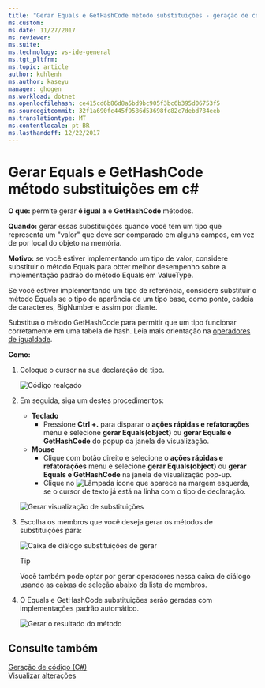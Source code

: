 ```yaml
---
title: "Gerar Equals e GetHashCode método substituições - geração de código (c#) | Microsoft Docs"
ms.custom: 
ms.date: 11/27/2017
ms.reviewer: 
ms.suite: 
ms.technology: vs-ide-general
ms.tgt_pltfrm: 
ms.topic: article
author: kuhlenh
ms.author: kaseyu
manager: ghogen
ms.workload: dotnet
ms.openlocfilehash: ce415cd6b86d8a5bd9bc905f3bc6b395d06753f5
ms.sourcegitcommit: 32f1a690fc445f9586d53698fc82c7debd784eeb
ms.translationtype: MT
ms.contentlocale: pt-BR
ms.lasthandoff: 12/22/2017
---
```

# <a name="generate-equals-and-gethashcode-method-overrides-in-c"></a>Gerar Equals e GetHashCode método substituições em c# #

**O que:** permite gerar **é igual a** e **GetHashCode** métodos.

**Quando:** gerar essas substituições quando você tem um tipo que representa um "valor" que deve ser comparado em alguns campos, em vez de por local do objeto na memória.

**Motivo:** se você estiver implementando um tipo de valor, considere substituir o método Equals para obter melhor desempenho sobre a implementação padrão do método Equals em ValueType.

Se você estiver implementando um tipo de referência, considere substituir o método Equals se o tipo de aparência de um tipo base, como ponto, cadeia de caracteres, BigNumber e assim por diante.

Substitua o método GetHashCode para permitir que um tipo funcionar corretamente em uma tabela de hash. Leia mais orientação na [operadores de igualdade](/dotnet/standard/design-guidelines/equality-operators).

**Como:**

1. Coloque o cursor na sua declaração de tipo.

   ![Código realçado](media/overrides_highlight.png)

1. Em seguida, siga um destes procedimentos:
   * **Teclado**
     * Pressione **Ctrl +.** para disparar o **ações rápidas e refatorações** menu e selecione **gerar Equals(object)** ou **gerar Equals e GetHashCode** do popup da janela de visualização.
   * **Mouse**
     * Clique com botão direito e selecione o **ações rápidas e refatorações** menu e selecione **gerar Equals(object)** ou **gerar Equals e GetHashCode** na janela de visualização pop-up.
     * Clique no ![Lâmpada](media/bulb.png) ícone que aparece na margem esquerda, se o cursor de texto já está na linha com o tipo de declaração.

   ![Gerar visualização de substituições](media/overrides_preview.png)

1. Escolha os membros que você deseja gerar os métodos de substituições para:

    ![Caixa de diálogo substituições de gerar](media/overrides_dialog.png)

    > [!TIP]
    > Você também pode optar por gerar operadores nessa caixa de diálogo usando as caixas de seleção abaixo da lista de membros.

1. O Equals e GetHashCode substituições serão geradas com implementações padrão automático.

   ![Gerar o resultado do método](media/overrides_result.png)

## <a name="see-also"></a>Consulte também

[Geração de código (C#)](../code-generation-csharp.md)  
[Visualizar alterações](../../ide/preview-changes.md)
